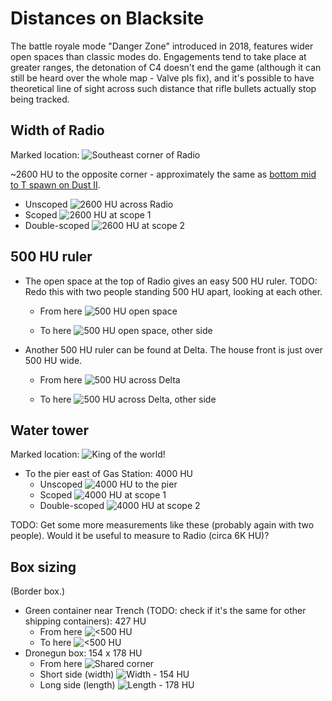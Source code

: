 Distances on Blacksite
======================

The battle royale mode "Danger Zone" introduced in 2018, features wider open
spaces than classic modes do. Engagements tend to take place at greater ranges,
the detonation of C4 doesn't end the game (although it can still be heard over
the whole map - Valve pls fix), and it's possible to have theoretical line of
sight across such distance that rifle bullets actually stop being tracked.

Width of Radio
--------------

Marked location: ![](images/Blacksite_Radio_Mark.png "Southeast corner of Radio")

~2600 HU to the opposite corner - approximately the same as [bottom mid to T
spawn on Dust II](DustII.md#mid-to-t-spawn).

* Unscoped ![](images/Blacksite_Radio_Width.png "2600 HU across Radio")
* Scoped ![](images/Blacksite_Radio_Width_scope1.png "2600 HU at scope 1")
* Double-scoped ![](images/Blacksite_Radio_Width_scope2.png "2600 HU at scope 2")

500 HU ruler
------------

* The open space at the top of Radio gives an easy 500 HU ruler. TODO: Redo this
with two people standing 500 HU apart, looking at each other.

  - From here ![](images/Blacksite_Radio_Top.png "500 HU open space")

  - To here ![](images/Blacksite_Radio_Top_500.png "500 HU open space, other side")

* Another 500 HU ruler can be found at Delta. The house front is just over 500 HU wide.

  - From here ![](images/Blacksite_Delta_Front.png "500 HU across Delta")

  - To here ![](images/Blacksite_Delta_Front_500.png "500 HU across Delta, other side")

Water tower
-----------

Marked location: ![](images/Blacksite_Watertower_Mark.png "King of the world!")

* To the pier east of Gas Station: 4000 HU
  - Unscoped ![](images/Blacksite_Watertower_4000.png "4000 HU to the pier")
  - Scoped ![](images/Blacksite_Watertower_4000_scope1.png "4000 HU at scope 1")
  - Double-scoped ![](images/Blacksite_Watertower_4000_scope2.png "4000 HU at scope 2")

TODO: Get some more measurements like these (probably again with two people).
Would it be useful to measure to Radio (circa 6K HU)?

Box sizing
----------

(Border box.)

* Green container near Trench (TODO: check if it's the same for other shipping
containers): 427 HU
  - From here ![](images/Blacksite_Container_Mark.png "<500 HU")
  - To here ![](images/Blacksite_Container_427.png "<500 HU")
* Dronegun box: 154 x 178 HU
  - From here ![](images/Blacksite_Dronegun_Mark.png "Shared corner")
  - Short side (width) ![](images/Blacksite_Dronegun_Width.png "Width - 154 HU")
  - Long side (length) ![](images/Blacksite_Dronegun_Length.png "Length - 178 HU")
